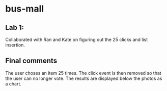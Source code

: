 # bus-mall

## Lab 1:

Collaborated with Ran and Kate on figuring out the 25 clicks and list insertion.


## Final comments
The user choses an item 25 times. The click event is then removed so that the user can no longer vote. The results are displayed below the photos as a chart.